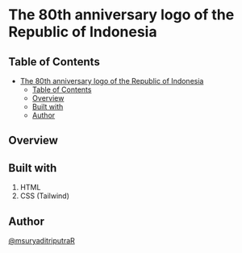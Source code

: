 # The 80th anniversary logo of the Republic of Indonesia

## Table of Contents
- [The 80th anniversary logo of the Republic of Indonesia](#the-80th-anniversary-logo-of-the-republic-of-indonesia)
  - [Table of Contents](#table-of-contents)
  - [Overview](#overview)
  - [Built with](#built-with)
  - [Author](#author)

## Overview

## Built with

1. HTML
2. CSS (Tailwind)

## Author
[@msuryaditriputraR](https://github.com/msuryaditriputraR)